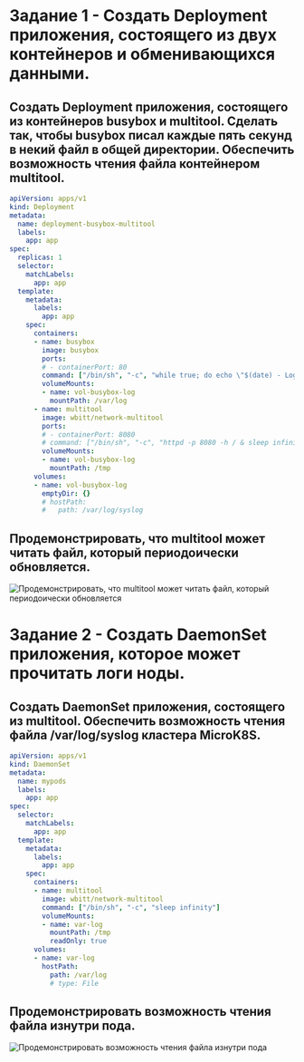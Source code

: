 # Задание 1 - Создать Deployment приложения, состоящего из двух контейнеров и обменивающихся данными.

## Создать Deployment приложения, состоящего из контейнеров busybox и multitool. Сделать так, чтобы busybox писал каждые пять секунд в некий файл в общей директории. Обеспечить возможность чтения файла контейнером multitool.
```yml
apiVersion: apps/v1
kind: Deployment
metadata:
  name: deployment-busybox-multitool
  labels:
    app: app
spec:
  replicas: 1
  selector:
    matchLabels:
      app: app
  template:
    metadata:
      labels:
        app: app
    spec:
      containers:
      - name: busybox
        image: busybox
        ports: 
        # - containerPort: 80
        command: ["/bin/sh", "-c", "while true; do echo \"$(date) - Log entry\" >> /var/log/log.txt; sleep 5; done"]
        volumeMounts:
        - name: vol-busybox-log
          mountPath: /var/log
      - name: multitool
        image: wbitt/network-multitool
        ports: 
        # - containerPort: 8080
        # command: ["/bin/sh", "-c", "httpd -p 8080 -h / & sleep infinity"]
        volumeMounts:
        - name: vol-busybox-log
          mountPath: /tmp
      volumes:
      - name: vol-busybox-log
        emptyDir: {}
        # hostPath:
        #   path: /var/log/syslog
```

## Продемонстрировать, что multitool может читать файл, который периодоически обновляется.

![Продемонстрировать, что multitool может читать файл, который периодоически обновляется](https://github.com/user-attachments/assets/5b6752ed-6b1f-485a-b432-fd6322f7bf5e)

# Задание 2 - Создать DaemonSet приложения, которое может прочитать логи ноды.

## Создать DaemonSet приложения, состоящего из multitool. Обеспечить возможность чтения файла /var/log/syslog кластера MicroK8S.

```yml
apiVersion: apps/v1
kind: DaemonSet
metadata:
  name: mypods
  labels:
    app: app
spec:
  selector:
    matchLabels:
      app: app
  template:
    metadata:
      labels:
        app: app
    spec:
      containers:
      - name: multitool
        image: wbitt/network-multitool
        command: ["/bin/sh", "-c", "sleep infinity"]
        volumeMounts:
        - name: var-log
          mountPath: /tmp
          readOnly: true
      volumes:
      - name: var-log
        hostPath:
          path: /var/log
          # type: File
```

## Продемонстрировать возможность чтения файла изнутри пода.

![Продемонстрировать возможность чтения файла изнутри пода](https://github.com/user-attachments/assets/f1e2e650-c47e-45ea-9b16-0739e4ef280d)















